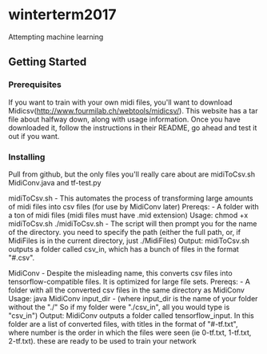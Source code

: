 # winterterm2017
Attempting machine learning

## Getting Started
 
### Prerequisites
If you want to train with your own midi files, you'll want to download Midicsv(http://www.fourmilab.ch/webtools/midicsv/).
This website has a tar file about halfway down, along with usage information. Once you have downloaded it, follow the instructions in their README, go ahead and test it out if you want.

### Installing
Pull from github, but the only files you'll really care about are midiToCsv.sh MidiConv.java and tf-test.py

midiToCsv.sh - This automates the process of transforming large amounts of midi files into csv files (for use by MidiConv later)
	Prereqs:
		- A folder with a ton of midi files (midi files must have .mid extension)
	Usage:
	 	chmod +x midiToCsv.sh
		./midiToCsv.sh
		- The script will then prompt you for the name of the directory. you need to specify the path (either the full path, or, if MidiFiles is in the current directory, just ./MidiFiles)
	Output:
		midiToCsv.sh outputs a folder called csv_in, which has a bunch of files in the format "#.csv".

MidiConv - Despite the misleading name, this converts csv files into tensorflow-compatible files. It is optimized for large file sets.
	Prereqs:
		 - A folder with all the converted csv files in the same directory as MidiConv
	Usage:
		java MidiConv input_dir
		- (where input_dir is the name of your folder without the "./" So if my folder were "./csv_in", all you would type is "csv_in")
	Output:
		MidiConv outputs a folder called tensorflow_input. In this folder are a list of converted files, with titles in the format of "#-tf.txt", where number is the order in which the files were seen (ie 0-tf.txt, 1-tf.txt, 2-tf.txt). these are ready to be used to train your network
